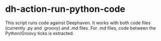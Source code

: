 # dh-action-run-python-code

This script runs code against Deephaven. It works with both code files (currently .py and .groovy) and .md files. For .md files, code between the Python/Groovy ticks is extracted.
